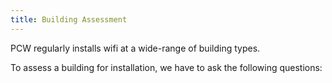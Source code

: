 ```yaml
---
title: Building Assessment
---
```


PCW regularly installs wifi at a wide-range of building types. 

To assess a building for installation, we have to ask the following questions:
